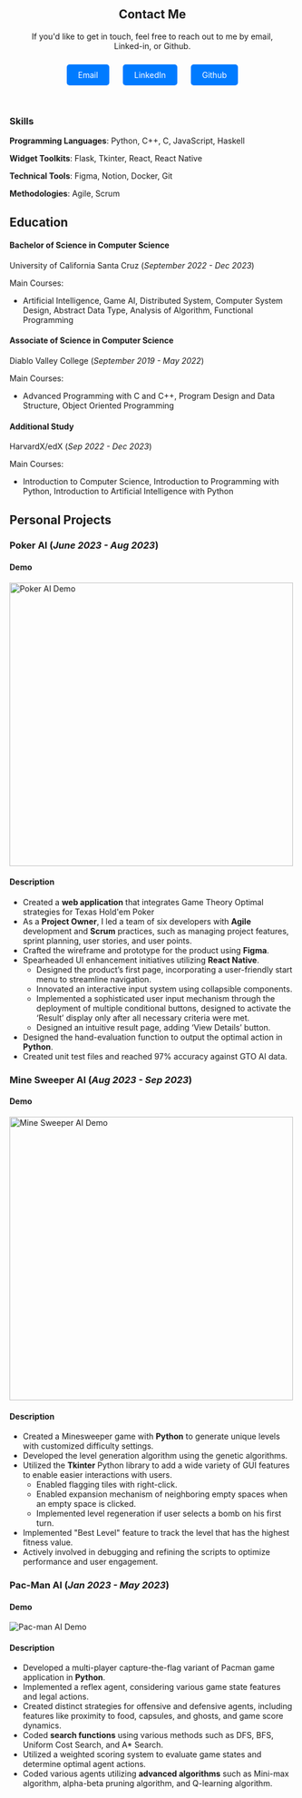 <div class="contact-section">
    <h2>Contact Me</h2>
    <p>If you'd like to get in touch, feel free to reach out to me by email, Linked-in, or Github. </p>
    <a href="mailto:hayash.jun@gmail.com" class="contact-button">Email</a>
    <a href="https://www.linkedin.com/in/jun-hayashida-a34092244/" class="contact-button">LinkedIn</a>
    <a href="https://github.com/juhayash" class="contact-button">Github</a>
</div>

### Skills
**Programming Languages**: Python, C++, C, JavaScript, Haskell

**Widget Toolkits**: Flask, Tkinter, React, React Native

**Technical Tools**: Figma, Notion, Docker, Git

**Methodologies**: Agile, Scrum

## Education		        		
#### Bachelor of Science in Computer Science
University of California Santa Cruz (_September 2022 - Dec 2023_)

Main Courses:
- Artificial Intelligence, Game AI, Distributed System, Computer System Design, Abstract Data Type, Analysis of Algorithm, Functional Programming

#### Associate of Science in Computer Science
Diablo Valley College (_September 2019 - May 2022_)

Main Courses:
- Advanced Programming with C and C++, Program Design and Data Structure, Object Oriented Programming

#### Additional Study
HarvardX/edX (_Sep 2022 - Dec 2023_)

Main Courses:
- Introduction to Computer Science, Introduction to Programming with Python, Introduction to Artificial Intelligence with Python

## Personal Projects
### Poker AI (_June 2023 - Aug 2023_)
#### Demo
  <img src="assets/gif/demo1.gif" width="500" alt="Poker AI Demo">


#### Description
- Created a **web application** that integrates Game Theory Optimal strategies for Texas Hold'em Poker
- As a **Project Owner**, I led a team of six developers with **Agile** development and **Scrum** practices, such as managing project features, sprint planning, user stories, and user points.
- Crafted the wireframe and prototype for the product using **Figma**.
- Spearheaded  UI enhancement initiatives utilizing **React Native**.
  * Designed the product’s first page, incorporating a user-friendly start menu to streamline navigation.
  * Innovated an interactive input system using collapsible components.
  * Implemented a sophisticated user input mechanism through the deployment of multiple conditional buttons, designed to activate the ‘Result’ display only after all necessary criteria were met. 
  * Designed an intuitive result page, adding ‘View Details’ button. 
- Designed the hand-evaluation function to output the optimal action in **Python**.
- Created unit test files and reached 97% accuracy against GTO AI data.

### Mine Sweeper AI (_Aug 2023 - Sep 2023_)
#### Demo
  <img src="assets/gif/demo2.gif" width="500" alt="Mine Sweeper AI Demo">


#### Description
- Created a Minesweeper game with **Python** to generate unique levels with customized difficulty settings.
- Developed the level generation algorithm using the genetic algorithms.
- Utilized the **Tkinter** Python library to add a wide variety of GUI features to enable easier interactions with users.
  * Enabled flagging tiles with right-click.
  * Enabled expansion mechanism of neighboring empty spaces when an empty space is clicked. 
  * Implemented level regeneration if user selects a bomb on his first turn.
- Implemented "Best Level" feature to track the level that has the highest fitness value.
- Actively involved in debugging and refining the scripts to optimize performance and user engagement.

### Pac-Man AI (_Jan 2023 - May 2023_)
#### Demo
  <img src="assets/gif/demo3.gif" alt="Pac-man AI Demo">

#### Description
- Developed a multi-player capture-the-flag variant of Pacman game application in **Python**.
- Implemented a reflex agent, considering various game state features and legal actions.
- Created distinct strategies for offensive and defensive agents, including features like proximity to food, capsules, and ghosts, and game score dynamics.
- Coded **search functions** using various methods such as DFS, BFS, Uniform Cost Search, and A* Search.
- Utilized a weighted scoring system to evaluate game states and determine optimal agent actions.
- Coded various agents utilizing **advanced algorithms** such as Mini-max algorithm, alpha-beta pruning algorithm, and Q-learning algorithm.

<style>
    .contact-section {
        text-align: center;
        padding: 20px;
    }

    .contact-button {
        text-decoration: none;
        color: white;
        background-color: #007bff;
        padding: 10px 20px;
        border-radius: 5px;
        margin: 10px;
        display: inline-block;
    }

    .contact-button:hover {
        background-color: #0056b3;
    }
</style>
